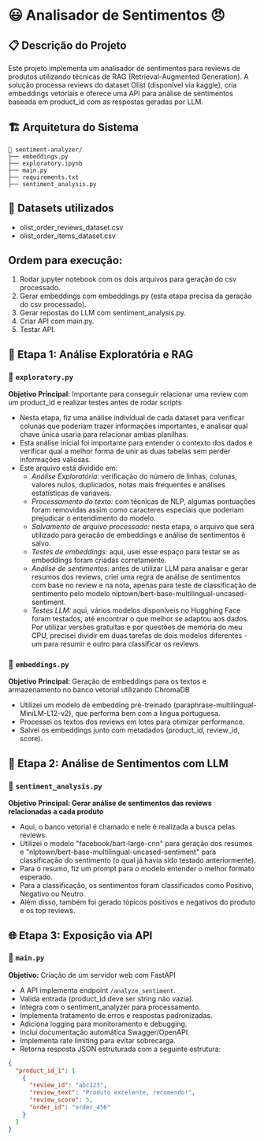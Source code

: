 # 😃 Analisador de Sentimentos 😠

## 📋 Descrição do Projeto

Este projeto implementa um analisador de sentimentos para reviews de produtos utilizando técnicas de RAG (Retrieval-Augmented Generation). A solução processa reviews do dataset Olist (disponível via kaggle), cria embeddings vetoriais e oferece uma API para análise de sentimentos baseada em product_id com as respostas geradas por LLM.

## 🏗️ Arquitetura do Sistema

```
📁 sentiment-analyzer/
├── embeddings.py
├── exploratory.ipynb
├── main.py
├── requirements.txt
├── sentiment_analysis.py

```

## 📄 Datasets utilizados
- olist_order_reviews_dataset.csv
- olist_order_items_dataset.csv

## Ordem para execução:
1. Rodar jupyter notebook com os dois arquivos para geração do csv processado.
2. Gerar embeddings com embeddings.py (esta etapa precisa da geração do csv processado).
3. Gerar repostas do LLM com sentiment_analysis.py.
4. Criar API com main.py.
5. Testar API. 

## 🚀 Etapa 1: Análise Exploratória e RAG

### 📄 `exploratory.py`
**Objetivo Principal:** Importante para conseguir relacionar uma review com um product_id e realizar testes antes de rodar scripts
- Nesta etapa, fiz uma análise individual de cada dataset para verificar colunas que poderiam trazer informações importantes, e analisar qual chave única usaria para relacionar ambas planilhas.
- Esta análise inicial foi importante para entender o contexto dos dados e verificar qual a melhor forma de unir as duas tabelas sem perder informações valiosas.
- Este arquivo está dividido em:
  - *Análise Exploratória:* verificação do número de linhas, colunas, valores nulos, duplicados, notas mais frequentes e análises estatísticas de variáveis.
  - *Processamento do texto:* com técnicas de NLP, algumas pontuações foram removidas assim como caracteres especiais que poderiam prejudicar o entendimento do modelo.
  - *Salvamento de arquivo processado:* nesta etapa, o arquivo que será utilizado para geração de embeddings e análise de sentimentos é salvo.
  - *Testes de embeddings:* aqui, usei esse espaço para testar se as embeddings foram criadas corretamente.
  - *Análise de sentimentos:* antes de utilizar LLM para analisar e gerar resumos dos reviews, criei uma regra de análise de sentimentos com base no review e na nota, apenas para teste de classificação de sentimento pelo modelo nlptown/bert-base-multilingual-uncased-sentiment.
  - *Testes LLM:* aqui, vários modelos disponíveis no Hugghing Face foram testados, até encontrar o que melhor se adaptou aos dados. Por utilizar versões gratuitas e por questões de memória do meu CPU, precisei dividir em duas tarefas de dois modelos diferentes - um para resumir e outro para classificar os reviews.

### 📄 `embeddings.py`
**Objetivo Principal:** Geração de embeddings para os textos e armazenamento no banco vetorial utilizando ChromaDB
- Utilizei um modelo de embedding pré-treinado (paraphrase-multilingual-MiniLM-L12-v2), que performa bem com a lingua portuguesa.
- Processei os textos dos reviews em lotes para otimizar performance.
- Salvei os embeddings junto com metadados (product_id, review_id, score).

## 🧠 Etapa 2: Análise de Sentimentos com LLM

### 📄 `sentiment_analysis.py`
**Objetivo Principal: Gerar análise de sentimentos das reviews relacionadas a cada produto** 
- Aqui, o banco vetorial é chamado e nele é realizada a busca pelas reviews.
- Utilizei o modelo "facebook/bart-large-cnn" para geração dos resumos e "nlptown/bert-base-multilingual-uncased-sentiment" para classificação do sentimento (o qual já havia sido testado anteriormente).
- Para o resumo, fiz um prompt para o modelo entender o melhor formato esperado.
- Para a classificação, os sentimentos foram classificados como Positivo, Negativo ou Neutro.
- Além disso, também foi gerado tópicos positivos e negativos do produto e os top reviews.

## 🌐 Etapa 3: Exposição via API

### 📄 `main.py`
**Objetivo:** Criação de um servidor web com FastAPI
- A API implementa endpoint `/analyze_sentiment`.
- Valida entrada (product_id deve ser string não vazia).
- Integra com o sentiment_analyzer para processamento.
- Implementa tratamento de erros e respostas padronizadas.
- Adiciona logging para monitoramento e debugging.
- Inclui documentação automática Swagger/OpenAPI.
- Implementa rate limiting para evitar sobrecarga.
- Retorna resposta JSON estruturada com a seguinte estrutura:

```json
{
  "product_id_1": [
    {
      "review_id": "abc123",
      "review_text": "Produto excelente, recomendo!",
      "review_score": 5,
      "order_id": "order_456"
    }
  ]
}
```

